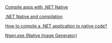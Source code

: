 [Compile apps with .NET Native](https://docs.microsoft.com/en-us/windows/uwp/dotnet-native/)

[.NET Native and compilation](https://docs.microsoft.com/en-us/windows/uwp/dotnet-native/net-native-and-compilation)

[How to compile a .NET application to native code?](https://stackoverflow.com/questions/45702/how-to-compile-a-net-application-to-native-code)

[Ngen.exe (Native Image Generator)](https://docs.microsoft.com/en-us/dotnet/framework/tools/ngen-exe-native-image-generator?redirectedfrom=MSDN)

